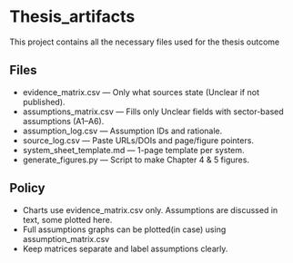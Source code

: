 # Thesis_artifacts
This project contains all the necessary files used for the thesis outcome

## Files
- evidence_matrix.csv — Only what sources state (Unclear if not published).
- assumptions_matrix.csv — Fills only Unclear fields with sector-based assumptions (A1–A6).
- assumption_log.csv — Assumption IDs and rationale.
- source_log.csv — Paste URLs/DOIs and page/figure pointers.
- system_sheet_template.md — 1-page template per system.
- generate_figures.py — Script to make Chapter 4 & 5 figures.

## Policy
- Charts use evidence_matrix.csv only. Assumptions are discussed in text, some plotted here.
- Full assumptions graphs can be plotted(in case) using assumption_matrix.csv
- Keep matrices separate and label assumptions clearly.
